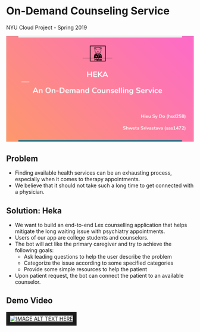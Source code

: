 # On-Demand Counseling Service

NYU Cloud Project - Spring 2019

![thumbnail](demo/thumbnail.png)

## Problem

- Finding available health services can be an exhausting process, especially when it comes to therapy appointments.
- We believe that it should not take such a long time to get connected with a physician.

## Solution: Heka

- We want to build an end-to-end Lex counselling application that helps mitigate the long waiting issue with psychiatry appointments.
- Users of our app are college students and counselors.
- The bot will act like the primary caregiver and try to achieve the following goals:
  - Ask leading questions to help the user describe the problem
  - Categorize the issue according to some specified categories
  - Provide some simple resources to help the patient
- Upon patient request, the bot can connect the patient to an available counselor.

## Demo Video
<a href="http://www.youtube.com/watch?feature=player_embedded&v=VaXiivJDWVI
" target="_blank"><img src="http://img.youtube.com/vi/VaXiivJDWVI/0.jpg"
alt="IMAGE ALT TEXT HERE" width="240" height="180" border="10" /></a>